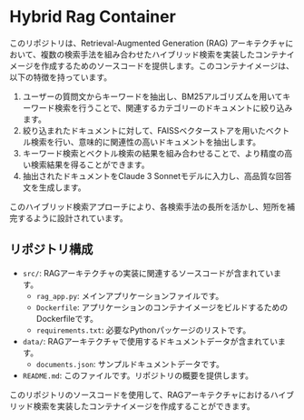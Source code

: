 # Hybrid Rag Container

このリポジトリは、Retrieval-Augmented Generation (RAG) アーキテクチャにおいて、複数の検索手法を組み合わせたハイブリッド検索を実装したコンテナイメージを作成するためのソースコードを提供します。このコンテナイメージは、以下の特徴を持っています。

1. ユーザーの質問文からキーワードを抽出し、BM25アルゴリズムを用いてキーワード検索を行うことで、関連するカテゴリーのドキュメントに絞り込みます。
2. 絞り込まれたドキュメントに対して、FAISSベクターストアを用いたベクトル検索を行い、意味的に関連性の高いドキュメントを抽出します。
3. キーワード検索とベクトル検索の結果を組み合わせることで、より精度の高い検索結果を得ることができます。
4. 抽出されたドキュメントをClaude 3 Sonnetモデルに入力し、高品質な回答文を生成します。

このハイブリッド検索アプローチにより、各検索手法の長所を活かし、短所を補完するように設計されています。

## リポジトリ構成

- `src/`: RAGアーキテクチャの実装に関連するソースコードが含まれています。
  - `rag_app.py`: メインアプリケーションファイルです。
  - `Dockerfile`: アプリケーションのコンテナイメージをビルドするためのDockerfileです。
  - `requirements.txt`: 必要なPythonパッケージのリストです。
- `data/`: RAGアーキテクチャで使用するドキュメントデータが含まれています。
  - `documents.json`: サンプルドキュメントデータです。
- `README.md`: このファイルです。リポジトリの概要を提供します。

このリポジトリのソースコードを使用して、RAGアーキテクチャにおけるハイブリッド検索を実装したコンテナイメージを作成することができます。
